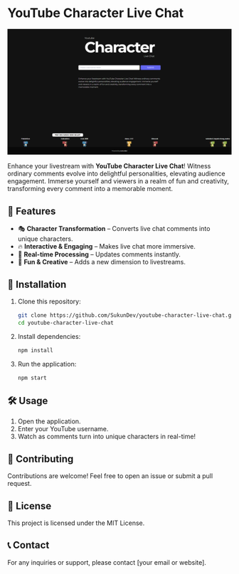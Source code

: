 # YouTube Character Live Chat

<img src="public\thumbnail.png" />

Enhance your livestream with **YouTube Character Live Chat**! Witness ordinary comments evolve into delightful personalities, elevating audience engagement. Immerse yourself and viewers in a realm of fun and creativity, transforming every comment into a memorable moment.

## 🚀 Features

- 🎭 **Character Transformation** – Converts live chat comments into unique characters.
- 🔥 **Interactive & Engaging** – Makes live chat more immersive.
- 📡 **Real-time Processing** – Updates comments instantly.
- 🎉 **Fun & Creative** – Adds a new dimension to livestreams.

## 📌 Installation

1. Clone this repository:
   ```bash
   git clone https://github.com/SukunDev/youtube-character-live-chat.git
   cd youtube-character-live-chat
   ```
2. Install dependencies:
   ```bash
   npm install
   ```
3. Run the application:
   ```bash
   npm start
   ```

## 🛠️ Usage

1. Open the application.
2. Enter your YouTube username.
3. Watch as comments turn into unique characters in real-time!

## 🤝 Contributing

Contributions are welcome! Feel free to open an issue or submit a pull request.

## 📜 License

This project is licensed under the MIT License.

## 📞 Contact

For any inquiries or support, please contact [your email or website].
